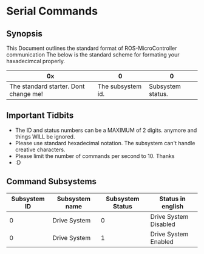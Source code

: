 # Serial Commands
## Synopsis

This Document outlines the standard format of ROS-MicroController communication
The below is the standard scheme for formating your haxadecimcal properly.


| 0x                                    | 0                 | 0                 |
| ------------------------------------- | ----------------- | ----------------- |
| The standard starter. Dont change me! | The subsystem id. | Subsystem status. |

## Important Tidbits
* The ID and status numbers can be a MAXIMUM of 2 digits. anymore and things WILL be ignored.
* Please use standard hexadecimal notation. The subsystem can't handle creative characters.
* Please limit the number of commands per second to 10. Thanks
* :D


## Command Subsystems


| Subsystem ID | Subsystem name | Subsystem Status | Status in english     |
| ------------ | -------------- | ---------------- | --------------------- |
| 0            | Drive System   | 0                | Drive System Disabled |
| 0            | Drive System   | 1                | Drive System Enabled  |

